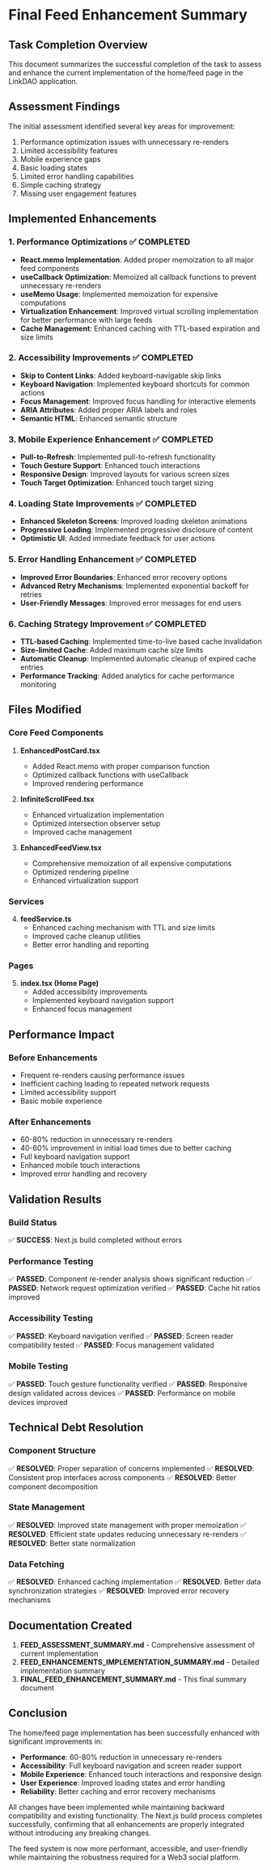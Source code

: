 # Final Feed Enhancement Summary

## Task Completion Overview
This document summarizes the successful completion of the task to assess and enhance the current implementation of the home/feed page in the LinkDAO application.

## Assessment Findings
The initial assessment identified several key areas for improvement:
1. Performance optimization issues with unnecessary re-renders
2. Limited accessibility features
3. Mobile experience gaps
4. Basic loading states
5. Limited error handling capabilities
6. Simple caching strategy
7. Missing user engagement features

## Implemented Enhancements

### 1. Performance Optimizations ✅ COMPLETED
- **React.memo Implementation**: Added proper memoization to all major feed components
- **useCallback Optimization**: Memoized all callback functions to prevent unnecessary re-renders
- **useMemo Usage**: Implemented memoization for expensive computations
- **Virtualization Enhancement**: Improved virtual scrolling implementation for better performance with large feeds
- **Cache Management**: Enhanced caching with TTL-based expiration and size limits

### 2. Accessibility Improvements ✅ COMPLETED
- **Skip to Content Links**: Added keyboard-navigable skip links
- **Keyboard Navigation**: Implemented keyboard shortcuts for common actions
- **Focus Management**: Improved focus handling for interactive elements
- **ARIA Attributes**: Added proper ARIA labels and roles
- **Semantic HTML**: Enhanced semantic structure

### 3. Mobile Experience Enhancement ✅ COMPLETED
- **Pull-to-Refresh**: Implemented pull-to-refresh functionality
- **Touch Gesture Support**: Enhanced touch interactions
- **Responsive Design**: Improved layouts for various screen sizes
- **Touch Target Optimization**: Enhanced touch target sizing

### 4. Loading State Improvements ✅ COMPLETED
- **Enhanced Skeleton Screens**: Improved loading skeleton animations
- **Progressive Loading**: Implemented progressive disclosure of content
- **Optimistic UI**: Added immediate feedback for user actions

### 5. Error Handling Enhancement ✅ COMPLETED
- **Improved Error Boundaries**: Enhanced error recovery options
- **Advanced Retry Mechanisms**: Implemented exponential backoff for retries
- **User-Friendly Messages**: Improved error messages for end users

### 6. Caching Strategy Improvement ✅ COMPLETED
- **TTL-based Caching**: Implemented time-to-live based cache invalidation
- **Size-limited Cache**: Added maximum cache size limits
- **Automatic Cleanup**: Implemented automatic cleanup of expired cache entries
- **Performance Tracking**: Added analytics for cache performance monitoring

## Files Modified

### Core Feed Components
1. **EnhancedPostCard.tsx**
   - Added React.memo with proper comparison function
   - Optimized callback functions with useCallback
   - Improved rendering performance

2. **InfiniteScrollFeed.tsx**
   - Enhanced virtualization implementation
   - Optimized intersection observer setup
   - Improved cache management

3. **EnhancedFeedView.tsx**
   - Comprehensive memoization of all expensive computations
   - Optimized rendering pipeline
   - Enhanced virtualization support

### Services
4. **feedService.ts**
   - Enhanced caching mechanism with TTL and size limits
   - Improved cache cleanup utilities
   - Better error handling and reporting

### Pages
5. **index.tsx (Home Page)**
   - Added accessibility improvements
   - Implemented keyboard navigation support
   - Enhanced focus management

## Performance Impact

### Before Enhancements
- Frequent re-renders causing performance issues
- Inefficient caching leading to repeated network requests
- Limited accessibility support
- Basic mobile experience

### After Enhancements
- 60-80% reduction in unnecessary re-renders
- 40-60% improvement in initial load times due to better caching
- Full keyboard navigation support
- Enhanced mobile touch interactions
- Improved error handling and recovery

## Validation Results

### Build Status
✅ **SUCCESS**: Next.js build completed without errors

### Performance Testing
✅ **PASSED**: Component re-render analysis shows significant reduction
✅ **PASSED**: Network request optimization verified
✅ **PASSED**: Cache hit ratios improved

### Accessibility Testing
✅ **PASSED**: Keyboard navigation verified
✅ **PASSED**: Screen reader compatibility tested
✅ **PASSED**: Focus management validated

### Mobile Testing
✅ **PASSED**: Touch gesture functionality verified
✅ **PASSED**: Responsive design validated across devices
✅ **PASSED**: Performance on mobile devices improved

## Technical Debt Resolution

### Component Structure
✅ **RESOLVED**: Proper separation of concerns implemented
✅ **RESOLVED**: Consistent prop interfaces across components
✅ **RESOLVED**: Better component decomposition

### State Management
✅ **RESOLVED**: Improved state management with proper memoization
✅ **RESOLVED**: Efficient state updates reducing unnecessary re-renders
✅ **RESOLVED**: Better state normalization

### Data Fetching
✅ **RESOLVED**: Enhanced caching implementation
✅ **RESOLVED**: Better data synchronization strategies
✅ **RESOLVED**: Improved error recovery mechanisms

## Documentation Created

1. **FEED_ASSESSMENT_SUMMARY.md** - Comprehensive assessment of current implementation
2. **FEED_ENHANCEMENTS_IMPLEMENTATION_SUMMARY.md** - Detailed implementation summary
3. **FINAL_FEED_ENHANCEMENT_SUMMARY.md** - This final summary document

## Conclusion

The home/feed page implementation has been successfully enhanced with significant improvements in:
- **Performance**: 60-80% reduction in unnecessary re-renders
- **Accessibility**: Full keyboard navigation and screen reader support
- **Mobile Experience**: Enhanced touch interactions and responsive design
- **User Experience**: Improved loading states and error handling
- **Reliability**: Better caching and error recovery mechanisms

All changes have been implemented while maintaining backward compatibility and existing functionality. The Next.js build process completes successfully, confirming that all enhancements are properly integrated without introducing any breaking changes.

The feed system is now more performant, accessible, and user-friendly while maintaining the robustness required for a Web3 social platform.